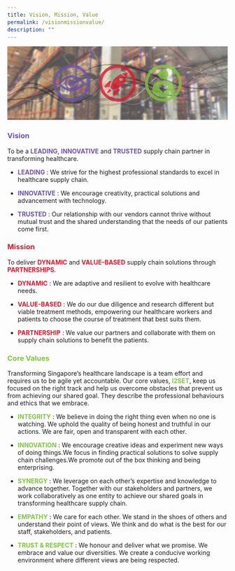```yaml
---
title: Vision, Mission, Value
permalink: /visionmissionvalue/
description: ""
---
```

![](/images/alps_healthcare_vision_mission_values_1920x640.jpg)

<h3 style="color: #6C53A3">Vision</h3>

To be a <span style="color: #6C53A3; font-weight: bold">LEADING</span>, <span style="color: #6C53A3; font-weight: bold">INNOVATIVE</span> and <span style="color: #6C53A3; font-weight: bold">TRUSTED</span> supply chain partner in transforming healthcare.

* <span style="color: #6C53A3; font-weight: bold">LEADING</span> : We strive for the highest professional standards to excel in healthcare supply chain.

* <span style="color: #6C53A3; font-weight: bold">INNOVATIVE</span> : We encourage creativity, practical solutions and advancement with technology.

* <span style="color: #6C53A3; font-weight: bold">TRUSTED</span> : Our relationship with our vendors cannot thrive without mutual trust and the shared understanding that the needs of our patients come first.

<h3 style="color: #DC1931">Mission</h3>

To deliver <span style="color: #DC1931; font-weight: bold">DYNAMIC</span> and <span style="color: #DC1931; font-weight: bold">VALUE-BASED</span> supply chain solutions through <span style="color: #DC1931; font-weight: bold">PARTNERSHIPS</span>.
	
* <span style="color: #DC1931; font-weight: bold">DYNAMIC</span> : We are adaptive and resilient to evolve with healthcare needs.

* <span style="color: #DC1931; font-weight: bold">VALUE-BASED</span> : We do our due diligence and research different but viable treatment methods, empowering our healthcare workers and patients to choose the course of treatment that best suits them.

* <span style="color: #DC1931; font-weight: bold">PARTNERSHIP</span> : We value our partners and collaborate with them on supply chain solutions to benefit the patients.

<h3 style="color: #82C341">Core Values</h3>

Transforming Singapore’s healthcare landscape is a team effort and requires us to be agile yet accountable. Our core values, <span style="color: #82C341; font-weight: bold">I2SET</span>, keep us focused on the right track and help us overcome obstacles that prevent us from achieving our shared goal. They describe the professional behaviours and ethics that we embrace.

* <span style="color: #82C341; font-weight: bold">INTEGRITY</span> : We believe in doing the right thing even when no one is watching. We uphold the quality of being honest and truthful in our actions. We are fair, open and transparent with each other.

* <span style="color: #82C341; font-weight: bold">INNOVATION</span> : We encourage creative ideas and experiment new ways of doing things.We focus in finding practical solutions to solve supply chain challenges.We promote out of the box thinking and being enterprising.

* <span style="color: #82C341; font-weight: bold">SYNERGY</span> : We leverage on each other’s expertise and knowledge to advance together. Together with our stakeholders and partners, we work collaboratively as one entity to achieve our shared goals in transforming healthcare supply chain.
 
* <span style="color: #82C341; font-weight: bold">EMPATHY</span> : We care for each other. We stand in the shoes of others and understand their point of views. We think and do what is the best for our staff, stakeholders, and patients.

* <span style="color: #82C341; font-weight: bold">TRUST &amp; RESPECT</span> : We honour and deliver what we promise. We embrace and value our diversities. We create a conducive working environment where different views are being respected.